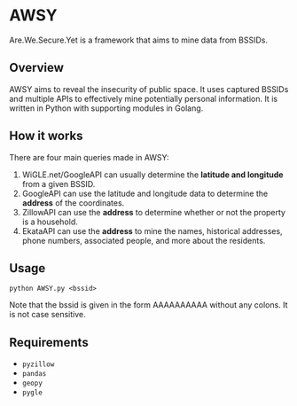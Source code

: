 # AWSY

Are.We.Secure.Yet is a framework that aims to mine data from BSSIDs. 

## Overview

AWSY aims to reveal the insecurity of public space. It uses captured BSSIDs and multiple APIs to effectively mine potentially personal information. It is written in Python with supporting modules in Golang. 

## How it works

There are four main queries made in AWSY:

1. WiGLE.net/GoogleAPI can usually determine the **latitude and longitude** from a given BSSID.
2. GoogleAPI can use the latitude and longitude data to determine the **address** of the coordinates.
3. ZillowAPI can use the **address** to determine whether or not the property is a household.
4. EkataAPI can use the **address** to mine the names, historical addresses, phone numbers, associated people, and more about the residents.

## Usage

`python AWSY.py <bssid>` 

Note that the bssid is given in the form AAAAAAAAAA without any colons. It is not case sensitive.

## Requirements

- `pyzillow`
- `pandas`
- `geopy`
- `pygle`

